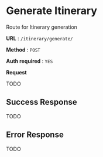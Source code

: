 # Generate Itinerary

Route for Itinerary generation

**URL** : `/itinerary/generate/`

**Method** : `POST`

**Auth required** : `YES`

**Request**

TODO

## Success Response

TODO

## Error Response

TODO